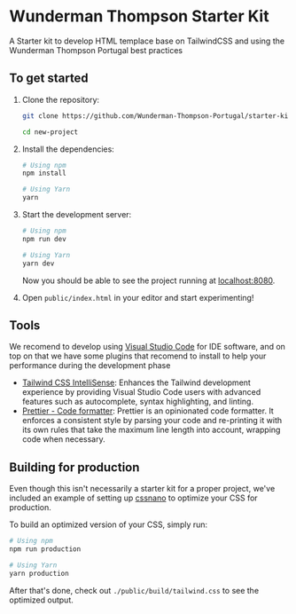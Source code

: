 # Wunderman Thompson Starter Kit
 A Starter kit to develop HTML templace base on TailwindCSS and using the Wunderman Thompson Portugal best practices

## To get started

1. Clone the repository:

   ```bash
   git clone https://github.com/Wunderman-Thompson-Portugal/starter-kit.git new-project

   cd new-project
   ```

2. Install the dependencies:

   ```bash
   # Using npm
   npm install

   # Using Yarn
   yarn
   ```

3. Start the development server:

   ```bash
   # Using npm
   npm run dev

   # Using Yarn
   yarn dev
   ```

   Now you should be able to see the project running at [localhost:8080](https://localhost:8080).

4. Open `public/index.html` in your editor and start experimenting!

 ## Tools
 We recomend to develop using [Visual Studio Code](https://code.visualstudio.com/) for IDE software, and on top on that we have some plugins that recomend to install to help your performance during the development phase
 - [Tailwind CSS IntelliSense](https://marketplace.visualstudio.com/items?itemName=bradlc.vscode-tailwindcss): Enhances the Tailwind development experience by providing Visual Studio Code users with advanced features such as autocomplete, syntax highlighting, and linting.
 - [Prettier - Code formatter](https://marketplace.visualstudio.com/items?itemName=esbenp.prettier-vscode): Prettier is an opinionated code formatter. It enforces a consistent style by parsing your code and re-printing it with its own rules that take the maximum line length into account, wrapping code when necessary.

 ## Building for production

Even though this isn't necessarily a starter kit for a proper project, we've included an example of setting up [cssnano](https://cssnano.co/) to optimize your CSS for production.

To build an optimized version of your CSS, simply run:

```bash
# Using npm
npm run production

# Using Yarn
yarn production
```

After that's done, check out `./public/build/tailwind.css` to see the optimized output.
